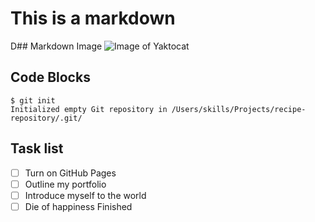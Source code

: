 # This is a markdown  
D## Markdown Image
![Image of Yaktocat](https://octodex.github.com/images/yaktocat.png)
## Code Blocks
```
$ git init
Initialized empty Git repository in /Users/skills/Projects/recipe-repository/.git/
```
## Task list
- [ ] Turn on GitHub Pages
- [ ] Outline my portfolio
- [ ] Introduce myself to the world
- [ ] Die of happiness
 Finished
